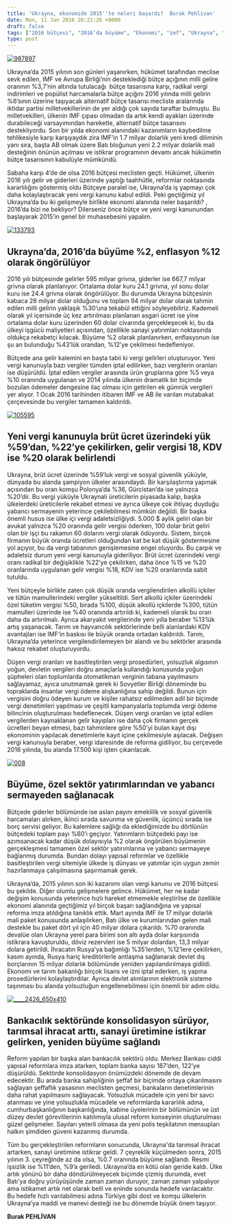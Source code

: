 ```yaml
---
title: 'Ukrayna, ekonomide 2015''te neleri başardı?  Burak Pehlivan'
date: Mon, 11 Jan 2016 20:21:26 +0000
draft: false
tags: ["2016 bütçesi", "2016’da büyüme", "Ekonomi", "imf", "Ukrayna", "Ukrayna 2015 ekonomi", "Ukrayna 2016 ekonomi", "Ukrayna bütçesi", "Ukrayna vergi kanunu", "Ukrayna yatırım", "Ukrayna'da reformlar"]
type: post
---
```


[![987897](https://burakpehlivan.org/wp-content/uploads/2016/01/987897.jpg)](https://burakpehlivan.org/wp-content/uploads/2016/01/987897.jpg)

Ukrayna’da 2015 yılının son günleri yaşanırken, hükümet tarafından meclise sevk edilen, IMF ve Avrupa Birliği’nin desteklediği bütçe açığının milli gelire oranının %3,7’nin altında tutulacağı  bütçe tasarısına karşı, radikal vergi indirimleri ve popülist harcamalarla bütçe açığını 2016 yılında milli gelirin %6’sının üzerine taşıyacak alternatif bütçe tasarısı mecliste aralarında iktidar partisi milletvekillerinin de yer aldığı çok sayıda taraftar bulmuştu. Bu milletvekilleri, ülkenin IMF çıpası olmadan da artık kendi ayakları üzerinde durabileceği varsayımından hareketle, alternatif bütçe tasarısını destekliyordu. Son bir yılda ekonomi alanındaki kazanımların kaybedilme tehlikesiyle karşı karşıyaydık zira IMF’in 1.7 milyar dolarlık yeni kredi diliminin yanı sıra, başta AB olmak üzere Batı bloğunun yeni 2.2 milyar dolarlık mali desteğinin önünün açılması ve istikrar programının devamı ancak hükümetin bütçe tasarısının kabulüyle mümkündü.

Sabaha karşı 4’de de olsa 2016 bütçesi meclisten geçti. Hükümet, ülkenin 2016 yılı gelir ve giderleri üzerinde yaptığı taahhütle, reformlar noktasında kararlılığını göstermiş oldu Bütçeye paralel ise, Ukrayna’da iş yapmayı çok daha kolaylaştıracak yeni vergi kanunu kabul edildi. Peki geçtiğimiz yıl Ukrayna’da bu iki gelişmeyle birlikte ekonomi alanında neler başarıldı? , 2016’da bizi ne bekliyor? Dilerseniz önce bütçe ve yeni vergi kanunundan başlayarak 2015’in genel bir muhasebesini yapalım.

[![133793](https://burakpehlivan.org/wp-content/uploads/2016/01/133793.jpg)](https://burakpehlivan.org/wp-content/uploads/2016/01/133793.jpg)


Ukrayna’da, 2016’da büyüme %2, enflasyon %12 olarak öngörülüyor
---------------------------------------------------------------


2016 yılı bütçesinde gelirler 595 milyar grivna, giderler ise 667,7 milyar grivna olarak planlanıyor. Ortalama dolar kuru 24.1 grivna, yıl sonu dolar kuru ise 24.4 grivna olarak öngörülüyor. Bu durumda Ukrayna bütçesinin kabaca 28 milyar dolar olduğunu ve toplam 94 milyar dolar olarak tahmin edilen milli gelirin yaklaşık %30’una tekabül ettiğini söyleyebiliriz. Kademeli olarak yıl içerisinde üç kez artırılması planlanan asgari ücret ise yine ortalama dolar kuru üzerinden 60 dolar civarında gerçekleşecek ki, bu da ülkeyi işgücü maliyetleri açısından, özellikle sanayi yatırımları noktasında oldukça rekabetçi kılacak. Büyüme %2 olarak planlanırken, enflasyonun ise şu an bulunduğu %43’lük orandan, %12’ye çekilmesi hedefleniyor.

Bütçede ana gelir kalemini en başta tabii ki vergi gelirleri oluşturuyor. Yeni vergi kanunuyla bazı vergiler tümden iptal edilirken, bazı vergilerin oranları ise düşürüldü. İptal edilen vergiler arasında ürün gruplarına göre %5 veya %10 oranında uygulanan ve 2014 yılında ülkenin dramatik bir biçimde bozulan ödemeler dengesine ilaç olması için getirilen ek gümrük vergileri yer alıyor. 1 Ocak 2016 tarihinden itibaren IMF ve AB ile varılan mutabakat çerçevesinde bu vergiler tamamen kaldırıldı.

[![105595](https://burakpehlivan.org/wp-content/uploads/2016/01/105595.jpg)](https://burakpehlivan.org/wp-content/uploads/2016/01/105595.jpg)


Yeni vergi kanunuyla brüt ücret üzerindeki yük %59’dan, %22’ye çekilirken, gelir vergisi 18, KDV ise %20 olarak belirlendi
--------------------------------------------------------------------------------------------------------------------------


Ukrayna, brüt ücret üzerinde %59’luk vergi ve sosyal güvenlik yüküyle, dünyada bu alanda şampiyon ülkeler arasındaydı. Bir karşılaştırma yapmak açısından bu oran komşu Polonya’da %36, Gürcistan’da ise yalnızca %20’dir. Bu vergi yüküyle Ukraynalı üreticilerin piyasada kalıp, başka ülkelerdeki üreticilerle rekabet etmesi ve ayrıca ülkeye çok ihtiyaç duyduğu yabancı sermayenin yeterince çekilebilmesi mümkün değildi. Bir başka önemli husus ise ülke içi vergi adaletsizliğiydi. 5.000 $ aylık geliri olan bir avukat yalnızca %20 oranında gelir vergisi öderken, 100 dolar brüt geliri olan bir işçi bu rakamın 60 dolarını vergi olarak ödüyordu. Sistem, birçok firmanın büyük oranda ücretleri olduğundan kat be kat düşük göstermesine yol açıyor, bu da vergi tabanının genişlemesine engel oluyordu. Bu çarpık ve adaletsiz durum yeni vergi kanunuyla gideriliyor. Brüt ücret üzerindeki vergi oranı radikal bir değişiklikle %22’ye çekilirken, daha önce %15 ve %20 oranlarında uygulanan gelir vergisi %18, KDV ise %20 oranlarında sabit tutuldu.

Yeni bütçeyle birlikte zaten çok düşük oranda vergilendirilen alkollü içkiler ve tütün mamullerindeki vergiler yükseltildi. Sert alkollü içkiler üzerindeki özel tüketim vergisi %50, birada %100, düşük alkollü içkilerde %300, tütün mamulleri üzerinde ise %40 oranında artırıldı ki, kademeli olarak bu oran daha da artırılmalı. Ayrıca akaryakıt vergilerinde yeni yılla beraber %13’lük artış yaşanacak. Tarım ve hayvancılık sektörlerinde belli alanlardaki KDV avantajları ise IMF’in baskısı ile büyük oranda ortadan kaldırıldı. Tarım, Ukrayna’da yeterince vergilendirilemeyen bir alandı ve bu sektörler arasında haksız rekabet oluşturuyordu.

Düşen vergi oranları ve basitleştirilen vergi prosedürleri, yolsuzluk algısının yoğun, devletin vergileri doğru amaçlarla kullandığı konusunda yoğun şüpheleri olan toplumlarda otomatikman verginin tabana yayılmasını sağlayamaz, ayıca unutmamak gerek ki Sovyetler Birliği döneminde bu topraklarda insanlar vergi ödeme alışkanlığına sahip değildi. Bunun için vergisini doğru ödeyen kurum ve kişiler rahatsız edilmeden adil bir biçimde vergi denetimleri yapılması ve çeşitli kampanyalarla toplumda vergi ödeme bilincinin oluşturulması hedeflenecek. Düşen vergi oranları ve iptal edilen vergilerden kaynaklanan gelir kayıpları ise daha çok firmanın gerçek ücretleri beyan etmesi, bazı tahminlere göre %50’yi bulan kayıt dışı ekonominin yapılacak denetimlerle kayıt içine çekilmesiyle aşılacak. Değişen vergi kanunuyla beraber, vergi idaresinde de reforma gidiliyor, bu çerçevede 2016 yılında, bu alanda 17.500 kişi işten çıkarılacak.

[![008](https://burakpehlivan.org/wp-content/uploads/2016/01/008.jpg)](https://burakpehlivan.org/wp-content/uploads/2016/01/008.jpg)


Büyüme, özel sektör yatırımlarından ve yabancı sermayeden sağlanacak
--------------------------------------------------------------------


Bütçede giderler bölümünde ise aslan payını emeklilik ve sosyal güvenlik harcamaları alırken, ikinci sırada savunma ve güvenlik, üçüncü sırada ise borç servisi geliyor. Bu kalemlere sağlığı da eklediğimizde bu dörtlünün bütçedeki toplam payı %60’ı geçiyor. Yatırımların bütçedeki payı ise azımsanacak kadar düşük dolayısıyla %2 olarak öngörülen büyümenin gerçekleşmesi tamamen özel sektör yatırımlarına ve yabancı sermayeye bağlanmış durumda. Bundan dolayı yapısal reformlar ve özellikle basitleştirilen vergi sitemiyle ülkede iş dünyası ve yatımlar için uygun zemin hazırlanmaya çalışılmasına şaşırmamak gerek.

Ukrayna’da, 2015 yılının son iki kazanımı olan vergi kanunu ve 2016 bütçesi bu şekilde. Diğer olumlu gelişmelere gelince. Hükümet, her ne kadar değişim konusunda yeterince hızlı hareket etmemekle eleştirilse de özellikle ekonomi alanında geçtiğimiz yıl birçok başarı sağlandığına ve yapısal reforma imza atıldığına tanıklık ettik. Mart ayında IMF ile 17 milyar dolarlık mali paket konusunda anlaşılırken, Batı ülke ve kurumlarından gelen mali destekle bu paket dört yıl için 40 milyar dolara çıkarıldı. %70 oranında devalüe olan Ukrayna yerel para birimi son altı ayda dolar karşısında istikrara kavuşturuldu, döviz rezervleri ise 5 milyar dolardan, 13,3 milyar dolara getirildi. İhracatın Rusya’ya bağımlığı %35’lerden, %12’lere çekilirken, kasım ayında, Rusya hariç kreditörlerle antlaşma sağlanarak devlet dış borçlarının 15 milyar dolarlık bölümünde yeniden yapılandırılmaya gidildi. Ekonomi ve tarım bakanlığı birçok lisans ve izni iptal ederken, iş yapma prosedürlerini kolaylaştırdılar. Ayrıca devlet alımlarının elektronik sisteme taşınması bu alanda yolsuzluğun engellenebilmesi için önemli bir adım oldu.

[![____2426_650x410](https://burakpehlivan.org/wp-content/uploads/2016/01/2426_650x410.jpg)](https://burakpehlivan.org/wp-content/uploads/2016/01/2426_650x410.jpg)


Bankacılık sektöründe konsolidasyon sürüyor, tarımsal ihracat arttı, sanayi üretimine istikrar gelirken, yeniden büyüme sağlandı
--------------------------------------------------------------------------------------------------------------------------------


Reform yapılan bir başka alan bankacılık sektörü oldu. Merkez Bankası ciddi yapısal reformlara imza atarken, toplam banka sayısı 187’den, 122’ye düşürüldü. Sektörde konsolidasyon önümüzdeki dönemde de devam edecektir. Bu arada banka sahipliğinin şeffaf bir biçimde ortaya çıkarılmasını sağlayan şeffaflık yasasının meclisten geçmesi, bankaların denetimlerinin daha rahat yapılmasını sağlayacak. Yolsuzluk mücadele için yeni bir savcı atanması ve yine yolsuzlukla mücadele ve reformlarda kararlılık adına, cumhurbaşkanlığının başkanlığında, kabine üyelerinin bir bölümünün ve üst düzey devlet görevlilerinin katılımıyla ulusal reform konseyinin oluşturulması güzel gelişmeler. Sayıları yeterli olmasa da yeni polis teşkilatının mensupları halkın şimdiden güveni kazanmış durumda.

Tüm bu gerçekleştirilen reformların sonucunda, Ukrayna'da tarımsal ihracat artarken, sanayi üretimine istikrar geldi. 7 çeyreklik küçülmeden sonra, 2015 yılının 3. çeyreğinde az da olsa, %0.7 oranında büyüme sağlandı. Resmi işsizlik ise %11’den, %9’a geriledi. Ukrayna’da en kötü olan geride kaldı. Ülke artık yönünü bir daha döndürülmeyecek biçimde çizmiş durumda, evet Batı’ya doğru yürüyüşünde zaman zaman duruyor, zaman zaman yalpalıyor ama istikamet artık net olarak belli ve eninde sonunda hedefe varılacaktır. Bu hedefe hızlı varılabilmesi adına Türkiye gibi dost ve komşu ülkelerin Ukrayna’ya maddi ve manevi desteği ise bu dönemde büyük önem taşıyor.

**Burak PEHLİVAN**
